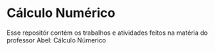 # Cálculo Numérico

Esse repositór contém os trabalhos e atividades feitos na matéria do professor Abel: Cálculo Númerico
